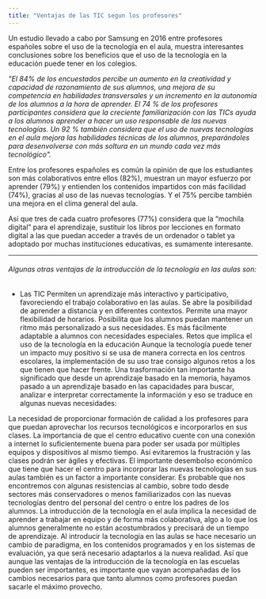 ```yaml
---
title: "Ventajas de las TIC segun los profesores"
---
```

Un estudio llevado a cabo por Samsung en 2016 entre profesores españoles sobre el uso de la tecnología en el aula, muestra interesantes conclusiones sobre los beneficios que el uso de la tecnología en la educación puede tener en los colegios.

*"El 84% de los encuestados percibe un aumento en la creatividad y capacidad de razonamiento de sus alumnos, una mejora de su competencia en habilidades transversales y un incremento en la autonomía de los alumnos a la hora de aprender. El 74 % de los profesores participantes considera que la creciente familiarización con las TICs ayuda a los alumnos aprender a hacer un uso responsable de las nuevas tecnologías. Un 92 % también considera que el uso de nuevas tecnologías en el aula mejora las habilidades técnicas de los alumnos, preparándoles para desenvolverse con más soltura en un mundo cada vez más tecnológico".*

Entre los profesores españoles es común la opinión de que los estudiantes son más colaborativos entre ellos (82%), muestran un mayor esfuerzo por aprender (79%) y entienden los contenidos impartidos con más facilidad (74%), gracias al uso de las nuevas tecnologías. Y el 75% percibe también una mejora en el clima general del aula.

Así que tres de cada cuatro profesores (77%) considera que la “mochila digital” para el aprendizaje, sustituir los libros por lecciones en formato digital a las que puedan acceder a través de un ordenador o tablet ya adoptado por muchas instituciones educativas, es sumamente interesante.

---
###### Algunas otras ventajas de la introducción de la tecnología en las aulas son:

+ Las TIC Permiten un aprendizaje más interactivo y participativo, favoreciendo el trabajo colaborativo en las aulas.
Se abre la posibilidad de aprender a distancia y en diferentes contextos.
Permite una mayor flexibilidad de horarios.
Posibilita que los alumnos puedan mantener un ritmo más personalizado a sus necesidades.
Es más fácilmente adaptable a alumnos con necesidades especiales.
Retos que implica el uso de la tecnología en la educación
Aunque la tecnología puede tener un impacto muy positivo si se usa de manera correcta en los centros escolares, la implementación de su uso trae consigo algunos retos a los que tienen que hacer frente. Una trasformación tan importante ha significado que desde un aprendizaje basado en la memoria, hayamos pasado a un aprendizaje basado en las capacidades para buscar, analizar e interpretar correctamente la información y eso se traduce en algunas nuevas necesidades:

La necesidad de proporcionar formación de calidad a los profesores para que puedan aprovechar los recursos tecnológicos e incorporarlos en sus clases.
La importancia de que el centro educativo cuente con una conexión a internet lo suficientemente buena para poder ser usada por múltiples equipos y dispositivos al mismo tiempo. Así evitaremos la frustración y las clases podrán ser ágiles y efectivas.
El importante desembolso económico que tiene que hacer el centro para incorporar las nuevas tecnologías en sus aulas también es un factor a importante considerar.
Es probable que nos encontremos con algunas resistencias al cambio, sobre todo desde sectores más conservadores o menos familiarizados con las nuevas tecnologías dentro del personal del centro o entre los padres de los alumnos.
La introducción de la tecnología en el aula implica la necesidad de aprender a trabajar en equipo y de forma más colaborativa, algo a lo que los alumnos generalmente no están acostumbrados y precisará de un tiempo de aprendizaje.
Al introducir la tecnología en las aulas se hace necesario un cambio de paradigma, en los contenidos programados y en los sistemas de evaluación, ya que será necesario adaptarlos a la nueva realidad.
Así que aunque las ventajas de la introducción de la tecnología en las escuelas pueden ser importantes, es importante que vayan acompañadas de los cambios necesarios para que tanto alumnos como profesores puedan sacarle el máximo provecho.